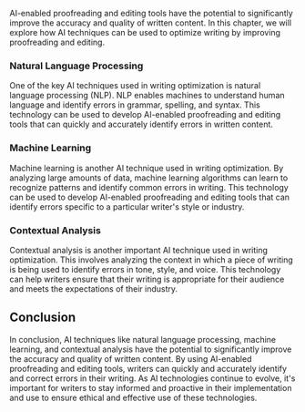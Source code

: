 
AI-enabled proofreading and editing tools have the potential to significantly improve the accuracy and quality of written content. In this chapter, we will explore how AI techniques can be used to optimize writing by improving proofreading and editing.

### Natural Language Processing

One of the key AI techniques used in writing optimization is natural language processing (NLP). NLP enables machines to understand human language and identify errors in grammar, spelling, and syntax. This technology can be used to develop AI-enabled proofreading and editing tools that can quickly and accurately identify errors in written content.

### Machine Learning

Machine learning is another AI technique used in writing optimization. By analyzing large amounts of data, machine learning algorithms can learn to recognize patterns and identify common errors in writing. This technology can be used to develop AI-enabled proofreading and editing tools that can identify errors specific to a particular writer's style or industry.

### Contextual Analysis

Contextual analysis is another important AI technique used in writing optimization. This involves analyzing the context in which a piece of writing is being used to identify errors in tone, style, and voice. This technology can help writers ensure that their writing is appropriate for their audience and meets the expectations of their industry.

Conclusion
----------

In conclusion, AI techniques like natural language processing, machine learning, and contextual analysis have the potential to significantly improve the accuracy and quality of written content. By using AI-enabled proofreading and editing tools, writers can quickly and accurately identify and correct errors in their writing. As AI technologies continue to evolve, it's important for writers to stay informed and proactive in their implementation and use to ensure ethical and effective use of these technologies.

